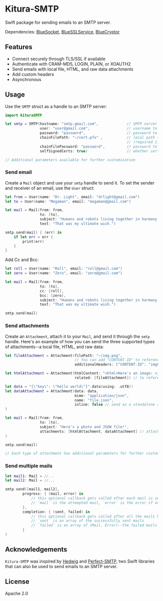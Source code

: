 # Kitura-SMTP

Swift package for sending emails to an SMTP server.

Dependencies: [BlueSocket](https://github.com/IBM-Swift/BlueSocket.git), [BlueSSLService](https://github.com/IBM-Swift/BlueSSLService), [BlueCryptor](https://github.com/IBM-Swift/BlueCryptor.git)

## Features
- Connect securely through TLS/SSL if available
- Authenticate with CRAM-MD5, LOGIN, PLAIN, or XOAUTH2
- Send emails with local file, HTML, and raw data attachments
- Add custom headers
- Asynchronous

## Usage

Use the `SMTP` struct as a handle to an SMTP server:

```swift
import KituraSMTP

let smtp = SMTP(hostname: "smtp.gmail.com",             // SMTP server address
                user: "user@gmail.com",                 // username to login 
                password: "password",                   // password to login
                chainFilePath: "~/cert.pfx" ,           // local path to certificate chain file
                                                        // (required if your server uses an SSL/TLS (STARTTLS) port)
                chainFilePassword: "password",          // password to certificate chain file
                selfSignedCerts: true)                  // whether certificate is self signed

// Additional parameters available for further customization
```

### Send email

Create a `Mail` object and use your `smtp` handle to send it. To set the sender and receiver of an email, use the `User` struct:

```swift
let from = User(name: "Dr. Light", email: "drlight@gmail.com")
let to = User(name: "Megaman", email: "megaman@gmail.com")

let mail = Mail(from: from,
                to: [to],
                subject: "Humans and robots living together in harmony and equality.",
                text: "That was my ultimate wish.")

smtp.send(mail) { (err) in
    if let err = err {
        print(err)
    }
}
```

Add Cc and Bcc:

```swift
let roll = User(name: "Roll", email: "roll@gmail.com")
let zero = User(name: "Zero", email: "zero@gmail.com")

let mail = Mail(from: from,
                to: [to],
                cc: [roll],
                bcc: [zero],
                subject: "Humans and robots living together in harmony and equality.",
                text: "That was my ultimate wish.")

smtp.send(mail)

```

### Send attachments

Create an `Attachment`, attach it to your `Mail`, and send it through the `smtp` handle. Here's an example of how you can send the three supported types of attachments--a local file, HTML, and raw data:

```swift
let fileAttachment = Attachment(filePath: "~/img.png",
                                // You can add "CONTENT-ID" to reference this in another attachment
                                additionalHeaders: ["CONTENT-ID": "img001"])

let htmlAttachment = Attachment(htmlContent: "<html>Here's an image: <img src=\"cid:img001\"/></html>", 
                                related: [fileAttachment]) // to reference `fileAttachment`

let data = "{\"key\": \"hello world\"}".data(using: .utf8)!
let dataAttachment = Attachment(data: data, 
                                mime: "application/json", 
                                name: "file.json",
                                inline: false // send as a standalone attachment
)

let mail = Mail(from: from, 
                to: [to], 
                subject: "Here's a photo and JSON file!", 
                attachments: [htmlAttachment, dataAttachment] // attachments we created earlier
)

smtp.send(mail)

// Each type of attachment has additional parameters for further customization
```

### Send multiple mails

```swift
let mail1: Mail = //...
let mail2: Mail = //...

smtp.send([mail1, mail2], 
        progress: { (mail, error) in
            // this optional callback gets called after each mail is sent
            // `mail` is the attempted mail, `error` is the error if one occured
        },
        completion: { (sent, failed) in
            // this optional callback gets called after all the mails have been sent
            // `sent` is an array of the successfully sent mails
            // `failed` is an array of (Mail, Error)--the failed mails and their corresponding errors
        }
)
```

## Acknowledgements

`Kitura-SMTP` was inspired by [Hedwig](https://github.com/onevcat/Hedwig) and [Perfect-SMTP](https://github.com/PerfectlySoft/Perfect-SMTP), two Swift libraries that can also be used to send emails to an SMTP server.

## License

Apache 2.0
